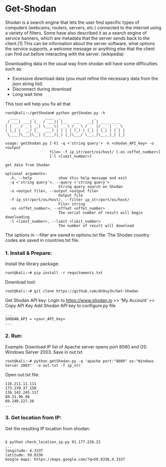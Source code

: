 # Get-Shodan

Shodan is a search engine that lets the user find specific types of computers (webcams, routers, servers, etc.) connected to the internet using a variety of filters. Some have also described it as a search engine of service banners, which are metadata that the server sends back to the client.[1] This can be information about the server software, what options the service supports, a welcome message or anything else that the client can find out before interacting with the server. (wikipedia)

Downloading data in the usual way from shodan will have some difficulties such as:
 - Excessive download data (you must refine the necessary data from the json string list)
 - Disconnect during download
 - Long wait time
 
This tool will help you fix all that

```
root@kali:~/getShodan# python getShodan.py -h
  ____      _     ____  _               _             
 / ___| ___| |_  / ___|| |__   ___   __| | __ _ _ __  
| |  _ / _ \ __| \___ \| '_ \ / _ \ / _` |/ _` | '_ \ 
| |_| |  __/ |_   ___) | | | | (_) | (_| | (_| | | | |
 \____|\___|\__| |____/|_| |_|\___/ \__,_|\__,_|_| |_|

usage: getShodan.py [-h] -q <'string query'> -k <shodan_API_key> -o <output
                    file> -f ip_str/port/os/host/ [-os <offet_number>]
                    [-l <limit_number>]

get data from Shodan

optional arguments:
  -h, --help            show this help message and exit
  -q <'string query'>, --query <'string query'>
                        String query search on Shodan
  -o <output file>, --output <output file>
                        Output file
  -f ip_str/port/os/host/, --filter ip_str/port/os/host/
                        Filer string
  -os <offet_number>, --offset <offet_number>
                        The serial number of result will begin downloading
  -l <limit_number>, --limit <limit_number>
                        The number of result will download

```

The options in --filter are saved in options.txt file.
The Shodan country codes are saved in countries.txt file.

### 1. Install & Prepare:
Install the library package:

```
root@kali:~# pip install -r requitements.txt
```
Download tool:

```
root@kali:~# git clone https://github.com/dn9uy3n/Get-Shodan
```

Get Shodan API key: Login to https://www.shodan.io >> 'My Account' >> Copy API Key
Add Shodan API key to configure.py file


```
...
SHODAN_API = <your_API_key>
...
```


### 2. Run:
Example: Download IP list of Apache server opens port 8080 and OS: Windows Server 2003. Save in out.txt

```
root@kali:~# python getShodan.py -q 'apache port:"8080" os:"Windows Server 2003"' -o out.txt -f ip_str
```

Open out.txt file:
```
116.211.11.111
173.239.37.150
136.142.245.117
89.31.96.48
60.248.227.26
...
```

### 3. Get location from IP:
Get the resulting IP location from shodan:



```

$ python check_location_ip.py 91.177.226.21
...
longitude: 4.3337
latitude: 50.8336
Google maps: https://maps.google.com/?q=50.8336,4.3337


```